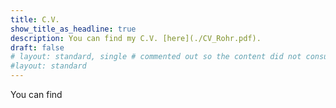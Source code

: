 ```yaml
---
title: C.V.
show_title_as_headline: true
description: You can find my C.V. [here](./CV_Rohr.pdf).
draft: false
# layout: standard, single # commented out so the content did not consume the full width of the page
#layout: standard
---
```



You can find
